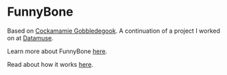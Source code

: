 # FunnyBone

Based on [Cockamamie Gobbledegook](https://github.com/limorigu/Cockamamie-Gobbledegook). A continuation of a project I worked on at [Datamuse](https://datamuse.com).

Learn more about FunnyBone [here](https://funnybone.maxhuang.dev/about).

Read about how it works [here](https://funnybone.maxhuang.dev/how-it-works).
